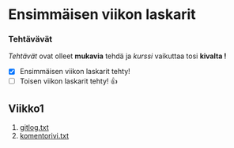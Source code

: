 # Ensimmäisen viikon laskarit

### Tehtävävät

*Tehtävät* ovat olleet **mukavia** tehdä ja *kurssi* vaikuttaa tosi **kivalta !**

- [x] Ensimmäisen viikon laskarit tehty!
- [ ] Toisen viikon laskarit tehty!
:+1:

## Viikko1

1. [gitlog.txt](https://github.com/kimmomuli/ot-harjoitustyo/blob/master/laskarit/viikko1/gitlog.txt)
2. [komentorivi.txt](https://github.com/kimmomuli/ot-harjoitustyo/blob/master/laskarit/viikko1/komentorivi.txt)

